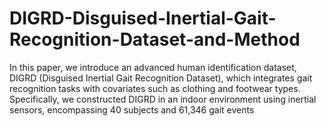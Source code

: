 # DIGRD-Disguised-Inertial-Gait-Recognition-Dataset-and-Method
In this paper, we introduce an advanced human identification dataset, DIGRD (Disguised Inertial Gait Recognition Dataset), which integrates gait recognition tasks with covariates such as clothing and footwear types. Specifically, we constructed DIGRD in an indoor environment using inertial sensors, encompassing 40 subjects and 61,346 gait events 
